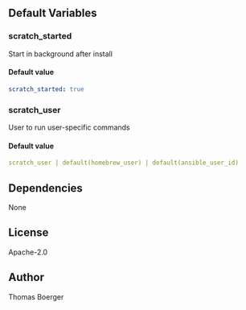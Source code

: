 
## Default Variables

### scratch_started

Start in background after install

#### Default value

```yaml
scratch_started: true
```

### scratch_user

User to run user-specific commands

#### Default value

```yaml
scratch_user | default(homebrew_user) | default(ansible_user_id)
```
## Dependencies

None

## License

Apache-2.0

## Author

Thomas Boerger
